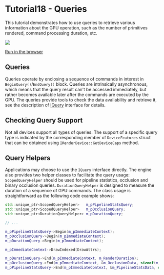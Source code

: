 # Tutorial18 - Queries

This tutorial demonstrates how to use queries to retrieve various information about
the GPU operation, such as the number of primitives rendered, command processing duration, etc.

![](Animation_Large.gif)

[Run in the browser](https://diligentgraphics.github.io/wasm-modules/Tutorial18_Queries/Tutorial18_Queries.html)

## Queries

Queries operate by enclosing a sequence of commands in interest in `BeginQuery()`/`EndQuery()` block.
Queries are intrinsically asynchronous, which means that the query result can't be accessed immediately,
but rather becomes available later after the commands are executed by the GPU. The queries provide tools
to check the data availability and retrieve it, see the description of
[IQuery](https://github.com/DiligentGraphics/DiligentCore/blob/master/Graphics/GraphicsEngine/interface/Query.h)
interface for details.

## Checking Query Support

Not all devices support all types of queries. The support of a specific query type is indicated
by the corresponding member of `DeviceFeatures` struct that can be obtained using `IRenderDevice::GetDeviceCaps` method.

## Query Helpers

Applications may choose to use the `IQuery` interface directly. The engine also provides two helper classes to
facilitate the query usage: `ScopedQueryHelper` should be used for pipeline statistics, occlusion and binary occlusion queries.
`DurationQueryHelper` is designed to measure the duration of a sequence of GPU commands. The class usage is straightforward as the
following code example shows:

```cpp
std::unique_ptr<ScopedQueryHelper>   m_pPipelineStatsQuery;
std::unique_ptr<ScopedQueryHelper>   m_pOcclusionQuery;
std::unique_ptr<DurationQueryHelper> m_pDurationQuery;

// ...

m_pPipelineStatsQuery->Begin(m_pImmediateContext);
m_pOcclusionQuery->Begin(m_pImmediateContext);
m_pDurationQuery->Begin(m_pImmediateContext);

m_pImmediateContext->DrawIndexed(DrawAttrs);

m_pDurationQuery->End(m_pImmediateContext, m_RenderDuration);
m_pOcclusionQuery->End(m_pImmediateContext, &m_OcclusionData, sizeof(m_OcclusionData));
m_pPipelineStatsQuery->End(m_pImmediateContext, &m_PipelineStatsData, sizeof(m_PipelineStatsData));
```
